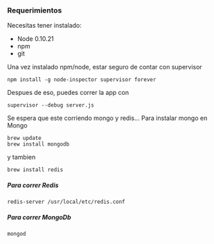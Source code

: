 
### Requerimientos

Necesitas tener instalado:

* Node 0.10.21
* npm
* git

Una vez instalado npm/node, estar seguro de contar con supervisor

```
npm install -g node-inspector supervisor forever
```

Despues de eso, puedes correr la app con

```
supervisor --debug server.js
```

Se espera que este corriendo mongo y redis... Para instalar mongo en Mongo

```
brew update
brew install mongodb
```

y tambien

```
brew install redis
```

##### Para correr Redis

```
redis-server /usr/local/etc/redis.conf
```

##### Para correr MongoDb

```
mongod
```
